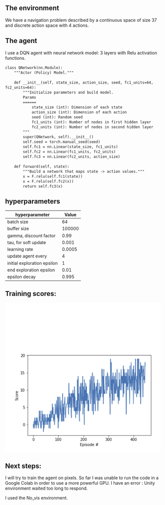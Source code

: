 [//]: # (Image References)

[image1]: https://user-images.githubusercontent.com/10624937/42135619-d90f2f28-7d12-11e8-8823-82b970a54d7e.gif "Trained Agent"

[image2]: training_scores.png "Training scores"

[//]: # (Image References)

[image1]: https://user-images.githubusercontent.com/10624937/42135619-d90f2f28-7d12-11e8-8823-82b970a54d7e.gif "Trained Agent"

[image2]: training_scores.png "Training scores"
## The environment

We have a navigation problem described by a continuous space of size 37 and discrete action space with 4 actions. 

## The agent

I use a DQN agent with neural network model: 3 layers with Relu activation functions.


```python:
class QNetwork(nn.Module):
    """Actor (Policy) Model."""

    def __init__(self, state_size, action_size, seed, fc1_units=64, fc2_units=64):
        """Initialize parameters and build model.
        Params
        ======
            state_size (int): Dimension of each state
            action_size (int): Dimension of each action
            seed (int): Random seed
            fc1_units (int): Number of nodes in first hidden layer
            fc2_units (int): Number of nodes in second hidden layer
        """
        super(QNetwork, self).__init__()
        self.seed = torch.manual_seed(seed)
        self.fc1 = nn.Linear(state_size, fc1_units)
        self.fc2 = nn.Linear(fc1_units, fc2_units)
        self.fc3 = nn.Linear(fc2_units, action_size)

    def forward(self, state):
        """Build a network that maps state -> action values."""
        x = F.relu(self.fc1(state))
        x = F.relu(self.fc2(x))
        return self.fc3(x)

```

## hyperparameters

| hyperparameter              | Value  |
|-----------------------------|--------|
| batch size                  | 64     |
| buffer size                 | 100000 |
| gamma, discount factor      | 0.99   |
| tau, for soft update        | 0.001  |
| learning rate               | 0.0005 |
| update agent every          | 4      |
| initial exploration epsilon | 1      |
| end exploration epsilon     | 0.01   |
| epsilon decay               | 0.995  |




## Training scores:


![training][image2]


## Next steps:

I will try to train the agent on pixels. So far I was unable to run the code in a Google Colab in order to use a more powerful GPU.
I have an error : Unity environment waited too long to respond. 

I used the No_vis environment. 
